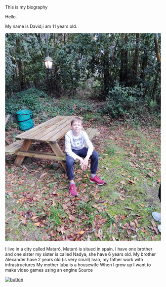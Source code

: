  This is my biography

  Hello.

  My name is David,i am 11 years old.
 
 ![My foto](my_foto.jpeg)
  
  I live in a city called Mataró, Mataró is situed in spain.
  I have one brother and one sister my sister is called Nadya, she have 6 years old.
  My brother Alexander have 2 years old (is very small)
  Ivan, my father work with infrastructures 
  My mother luba is a housewife 
  When I grow up I want to make video games using an engine Source 















  [![button](http://www.presentationpro.com/images/product/medium/slide/PPP_CGENE_LT3_Presentation-PowerPoint-Slide-Graphic_Push_Button_Up.jpg)](https://media.tenor.com/yheo1GGu3FwAAAAC/rick-roll-rick-ashley.gif)
